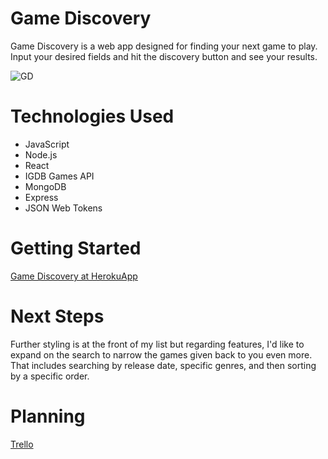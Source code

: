 # Game Discovery
Game Discovery is a web app designed for finding your next game to play. Input your desired fields and hit the discovery button and see your results.

![GD](https://i.imgur.com/0tnuY3T.png)

# Technologies Used
* JavaScript
* Node.js 
* React
* IGDB Games API
* MongoDB
* Express
* JSON Web Tokens

# Getting Started
[Game Discovery at HerokuApp](https://game-discovery-app.herokuapp.com/)

# Next Steps
Further styling is at the front of my list but regarding features, I'd like to expand on the search to narrow the games given back to you even more. That includes searching by release date, specific genres, and then sorting by a specific order.

# Planning
[Trello](https://trello.com/b/rT3iDXkU/wdi-project-4)